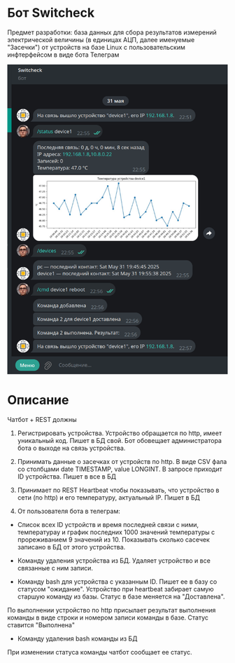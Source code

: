 # Бот Switcheck

Предмет разработки: база данных для сбора результатов измерений электрической величины (в единицах АЦП, далее именуемые "Засечки") от устройств на базе Linux с пользовательским инфтерфейсом в виде бота Телеграм


![TG](tg.png "TG")

# Описание

Чатбот + REST должны

1. Регистрировать устройства. Устройство обращается по http, имеет уникальный код. Пишет в БД свой. Бот обовещает администратора бота о выходе на связь устройства.

2. Принимать данные о засечках от устройств по http. В виде CSV фала со столбцами date TIMESTAMP, value LONGINT. В запросе приходит ID устройства. Пишет в все в БД

3. Принимает по REST Heartbeat чтобы показывать, что устройство в сети (по http) и его температуру, актуальный IP. Пишет в БД

4. От пользователя бота в телеграм:
- Список всех ID устройств и время последней связи с ними, температурау и график поcледних 1000 значений температуры с прореживанием 9 значений из 10. Показывать сколько сасечек  записано в БД от этого устройства.

- Команду удаления устройства из БД. Удаляет устройство и все связанные с ним записи.

- Команду bash для устройства с указанным ID. Пишет ее в базу со статусом "ожидание". Устройство при heartbeat забирает самую старшую команду из базы. Статус в базе меняется на "Доставлена".

По выполнении устройство по http присылает результат выполнения команды в виде строки и номером записи команды в базе. Статус ставится "Выполнена"

- Команду удаления bash команды из БД

При изменении статуса команды чатбот сообщает ее статус.


